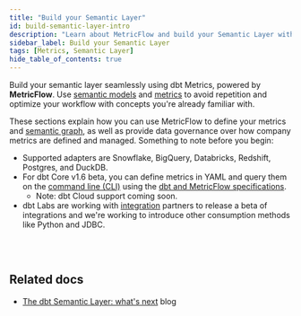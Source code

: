 ```yaml
---
title: "Build your Semantic Layer"
id: build-semantic-layer-intro
description: "Learn about MetricFlow and build your Semantic Layer with Semantic models and Metrics"
sidebar_label: Build your Semantic Layer
tags: [Metrics, Semantic Layer]
hide_table_of_contents: true
---
```


Build your semantic layer seamlessly using dbt Metrics, powered by **MetricFlow**. Use [semantic models](/docs/build/semantic-models) and [metrics](/docs/build/metrics-overview) to avoid repetition and optimize your workflow with concepts you're already familiar with.

These sections explain how you can use MetricFlow to define your metrics and [semantic graph](/docs/build/metricflow-core-concepts#semantic-graph), as well as provide data governance over how company metrics are defined and managed. Something to note before you begin:

- Supported adapters are Snowflake, BigQuery, Databricks, Redshift, Postgres, and DuckDB.
- For dbt Core v1.6 beta, you can define metrics in YAML and query them on the [command line (CLI)](/docs/core/about-the-cli) using the [dbt and MetricFlow specifications](https://github.com/dbt-labs/dbt-core/discussions/7456).
  * Note: dbt Cloud support coming soon.
- dbt Labs are working with [integration](https://www.getdbt.com/product/semantic-layer-integrations) partners to release a beta of integrations and we're working to introduce other consumption methods like Python and JDBC. <br /><br />

<div className="grid--4-col">


<Card
    title="Quickstart"
    body="Learn how to create a semantic model, metric, and test and upload your metric using MetricFlow."
    link="/docs/build/sl-getting-started"
    icon="rocket"/>

<Card
    title="About MetricFlow"
    body="Understand MetricFlow's core concepts, key principles, and how to use this powerful tool."
    link="/docs/build/metricflow-core-concepts"
    icon="rocket"/>

  <Card
    title="Semantic model"
    body="Use Semantic models as the basis for defining data. They act as nodes in the semantic graph, with entities connecting them."
    link="/docs/build/semantic-models"
    icon="rocket"/>

  <Card
    title="Metrics"
    body="Metrics are functions that take in various parameters (such as measures, constraints) to define new quantitative indicators."
    link="/docs/build/metrics-overview"
    icon="rocket"/>   

</div> <br />


## Related docs

- [The dbt Semantic Layer: what's next](https://www.getdbt.com/blog/dbt-semantic-layer-whats-next/) blog



